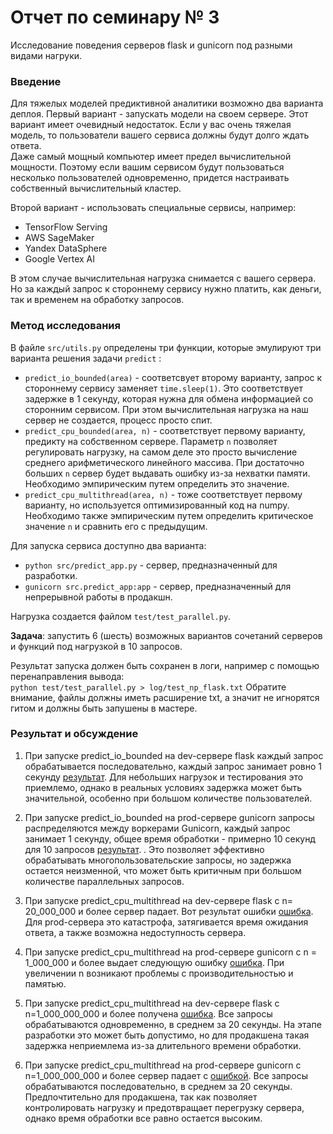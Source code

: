# Отчет по семинару № 3
Исследование поведения серверов flask и gunicorn под разными видами нагруки.  

### Введение
Для тяжелых моделей предиктивной аналитики возможно два варианта деплоя. 
Первый вариант - запускать модели на своем сервере. 
Этот вариант имеет очевидный недостаток. 
Если у вас очень тяжелая модель, то пользователи вашего сервиса должны будут долго ждать ответа.  
Даже самый мощный компьютер имеет предел вычислительной мощности. 
Поэтому если вашим сервисом будут пользоваться несколько пользователей одновременно, придется настраивать собственный вычислительный кластер. 

Второй вариант - использовать специальные сервисы, например:  
- TensorFlow Serving
- AWS SageMaker
- Yandex DataSphere
- Google Vertex AI

В этом случае вычислительная нагрузка снимается с вашего сервера. 
Но за каждый запрос к стороннему сервису нужно платить, как деньги, так и временем на обработку запросов. 

### Метод исследования
В файле `src/utils.py` определены три функции, которые эмулируют три варианта решения задачи `predict` :
- `predict_io_bounded(area)` - соответсвует второму варианту, запрос к стороннему сервису заменяет `time.sleep(1)`. 
Это соответствует задержке в 1 секунду, которая нужна для обмена информацией со сторонним сервисом. 
При этом вычислительная нагрузка на наш сервер не создается, процесс просто спит. 
- `predict_cpu_bounded(area, n)` - соответствует первому варианту, предикту на собственном сервере. 
Параметр `n` позволяет регулировать нагрузку, на самом деле это просто вычисление среднего арифметического линейного массива. 
При достаточно больших `n` сервер будет выдавать ошибку из-за нехватки памяти. 
Необходимо эмпирическим путем определить это значение. 
- `predict_cpu_multithread(area, n)` - тоже соответствует первому варианту, но используется оптимизированный код на numpy. 
Необходимо также эмпирическим путем определить критическое значение `n` и сравнить его с предыдущим. 

Для запуска сервиса доступно два варианта: 
- `python src/predict_app.py` - сервер, предназначенный для разработки. 
- `gunicorn src.predict_app:app` - сервер, предназначенный для непрерывной работы в продакшн. 

Нагрузка создается файлом `test/test_parallel.py`.  

**Задача**: запустить 6 (шесть) возможных вариантов сочетаний серверов и функций под нагрузкой в 10 запросов. 

Результат запуска должен быть сохранен в логи, например с помощью перенаправления вывода:  
`python test/test_parallel.py > log/test_np_flask.txt` 
Обратите внимание, файлы должны иметь расширение txt, а значит не игнорятся гитом и должны быть запушены в мастере.  

### Результат и обсуждение
1) При запуске predict_io_bounded на dev-сервере flask каждый запрос обрабатывается последовательно, 
каждый запрос занимает ровно 1 секунду [результат](../log/predict_io_bounded_dev.txt). 
Для небольших нагрузок и тестирования это приемлемо, однако в реальных условиях задержка может быть значительной, 
особенно при большом количестве пользователей.

2) При запуске predict_io_bounded на prod-сервере gunicorn запросы распределяются между воркерами Gunicorn, 
каждый запрос занимает 1 секунду, общее время обработки - примерно 10 секунд для 10 запросов [результат](../log/predict_io_bounded_prod.txt). .
Это позволяет эффективно обрабатывать многопользовательские запросы, но задержка остается неизменной, 
что может быть критичным при большом количестве параллельных запросов.

3) При запуске predict_cpu_multithread на dev-сервере flask с n= 20_000_000 и более сервер падает.
Вот результат ошибки [ошибка](../log/predict_cpu_bounded_dev.txt). Для prod-сервера это катастрофа,
затягивается время ожидания ответа, а также возможна недоступность сервера.

4) При запуске predict_cpu_multithread на prod-сервере gunicorn с n = 1_000_000 и более выдает
следующую ошибку [ошибка](../log/predict_cpu_bounded_prod.txt). При увеличении n возникают проблемы
с производительностью и памятью.

5) При запуске predict_cpu_multithread на dev-сервере flask с n=1_000_000_000 и более получена [ошибка](../log/predict_cpu_multithread_dev.txt). 
Все запросы обрабатываются одновременно, в среднем за 20 секунды. 
На этапе разработки это может быть допустимо, но для продакшена такая задержка неприемлема из-за длительного времени обработки.

6) При запуске predict_cpu_multithread на prod-сервере gunicorn с n=1_000_000_000 и более сервер падает
с [ошибкой](../log/predict_cpu_multithread_prod.txt). 
Все запросы обрабатываются последовательно, в среднем за 20 секунды. 
Предпочтительно для продакшена, так как позволяет контролировать нагрузку и предотвращает перегрузку сервера, однако время обработки все равно остается высоким. 
